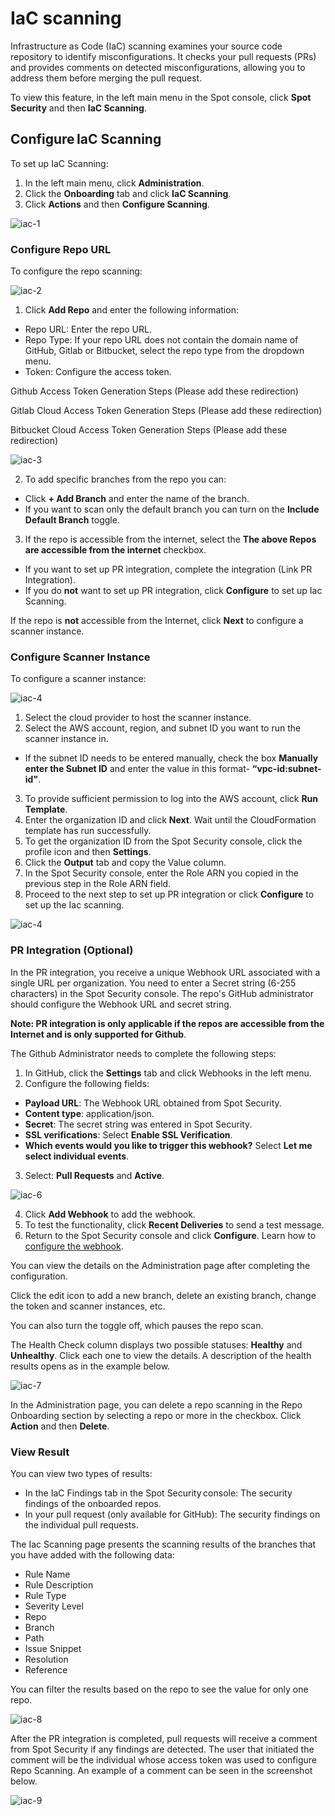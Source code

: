 # IaC scanning

Infrastructure as Code (IaC) scanning examines your source code repository to identify misconfigurations. It checks your pull requests (PRs) and provides comments on detected misconfigurations, allowing you to address them before merging the pull request. 

To view this feature, in the left main menu in the Spot console, click **Spot Security** and then **IaC Scanning**.  

## Configure IaC Scanning 

To set up IaC Scanning: 

1. In the left main menu, click **Administration**.  
2. Click the **Onboarding** tab and click **IaC Scanning**.  
3. Click **Actions** and then **Configure Scanning**.   

![iac-1](https://github.com/spotinst/help/assets/106514736/cba7ef0c-61d7-4529-ac83-034bd603f66b)

### Configure Repo URL  

To configure the repo scanning: 

![iac-2](https://github.com/spotinst/help/assets/106514736/74bbb912-854d-45a5-9b2e-0ba82a44beaa)

1. Click **Add Repo** and enter the following information:  

* Repo URL: Enter the repo URL.  
* Repo Type: If your repo URL does not contain the domain name of GitHub, Gitlab or Bitbucket, select the repo type from the dropdown menu.  
* Token: Configure the access token.  

Github Access Token Generation Steps (Please add these redirection)  

Gitlab Cloud Access Token Generation Steps (Please add these redirection)  

Bitbucket Cloud Access Token Generation Steps (Please add these redirection)  

![iac-3](https://github.com/spotinst/help/assets/106514736/d5e364c8-1933-476e-9c8b-757ac459e299)

2. To add specific branches from the repo you can: 
* Click **+ Add Branch** and enter the name of the branch. 
* If you want to scan only the default branch you can turn on the **Include Default Branch** toggle. 
3. If the repo is accessible from the internet, select the **The above Repos are accessible from the internet** checkbox.   
* If you want to set up PR integration, complete the integration (Link PR Integration). 
* If you do **not** want to set up PR integration, click **Configure** to set up Iac Scanning. 

If the repo is **not** accessible from the Internet, click **Next** to configure a scanner instance. 

### Configure Scanner Instance 

To configure a scanner instance:  

![iac-4](https://github.com/spotinst/help/assets/106514736/c0bee653-84e7-43db-9f8c-e96f3243e4c9)

1. Select the cloud provider to host the scanner instance. 
2. Select the AWS account, region, and subnet ID you want to run the scanner instance in.  
* If the subnet ID needs to be entered manually, check the box **Manually enter the Subnet ID** and enter the value in this format- **“vpc-id:subnet-id"**. 
3. To provide sufficient permission to log into the AWS account, click **Run Template**.  
4. Enter the organization ID and click **Next**. Wait until the CloudFormation template has run successfully.  
5. To get the organization ID from the Spot Security console, click the profile icon and then **Settings**.  
6. Click the **Output** tab and copy the Value column.  
7. In the Spot Security console, enter the Role ARN you copied in the previous step in the Role ARN field. 
8. Proceed to the next step to set up PR integration or click **Configure** to set up the Iac scanning. 

![iac-4](https://github.com/spotinst/help/assets/106514736/585fd5e7-f65b-4efa-8008-9fd7eb2fd545)

### PR Integration (Optional) 

In the PR integration, you receive a unique Webhook URL associated with a single URL per organization. You need to enter a Secret string (6-255 characters) in the Spot Security console. The repo's GitHub administrator should configure the Webhook URL and secret string. 

**Note: PR integration is only applicable if the repos are accessible from the Internet and is only supported for Github**.  

The Github Administrator needs to complete the following steps:   

1. In GitHub, click the **Settings** tab and click Webhooks in the left menu. 
2. Configure the following fields:  
* **Payload URL**: The Webhook URL obtained from Spot Security. 
* **Content type**: application/json. 
* **Secret**: The secret string was entered in Spot Security. 
* **SSL verifications**: Select **Enable SSL Verification**. 
* **Which events would you like to trigger this webhook?** Select **Let me select individual events**.   

3. Select: **Pull Requests** and **Active**.

![iac-6](https://github.com/spotinst/help/assets/106514736/2bbcc679-b020-4a75-9c42-36ba3a7c3216)


4. Click **Add Webhook** to add the webhook. 
5. To test the functionality, click **Recent Deliveries** to send a test message. 
6. Return to the Spot Security console and click **Configure**. Learn how to [configure the webhook](https://docs.github.com/en/webhooks/using-webhooks/creating-webhooks).

You can view the details on the Administration page after completing the configuration. 

Click the edit icon to add a new branch, delete an existing branch, change the token and scanner instances, etc.  

You can also turn the toggle off, which pauses the repo scan.  

The Health Check column displays two possible statuses: **Healthy** and **Unhealthy**. Click each one to view the details. A description of the health results opens as in the example below.  

![iac-7](https://github.com/spotinst/help/assets/106514736/b323d9e8-5be1-4e86-b04f-0172b86878d9)

In the Administration page, you can delete a repo scanning in the Repo Onboarding section by selecting a repo or more in the checkbox. Click **Action** and then **Delete**.  

### View Result  

You can view two types of results:  

* In the IaC Findings tab in the Spot Security console: The security findings of the onboarded repos.  
* In your pull request (only available for GitHub): The security findings on the individual pull requests. 

The Iac Scanning page presents the scanning results of the branches that you have added with the following data:  

* Rule Name  
* Rule Description  
* Rule Type  
* Severity Level   
* Repo  
* Branch   
* Path  
* Issue Snippet  
* Resolution   
* Reference   

You can filter the results based on the repo to see the value for only one repo.  

![iac-8](https://github.com/spotinst/help/assets/106514736/f6d6dccc-ab04-4183-b5a8-1a62462bbbbf)

After the PR integration is completed, pull requests will receive a comment from Spot Security if any findings are detected. The user that initiated the comment will be the individual whose access token was used to configure Repo Scanning. An example of a comment can be seen in the screenshot below.

![iac-9](https://github.com/spotinst/help/assets/106514736/5889a7e1-ef3a-40a3-92be-0a0a929b8c0a)

  
